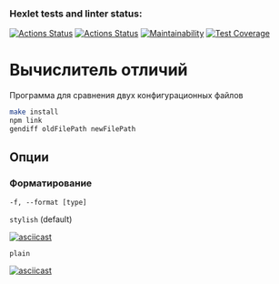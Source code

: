 ### Hexlet tests and linter status:
[![Actions Status](https://github.com/dsgnfox/frontend-project-lvl2/workflows/hexlet-check/badge.svg)](https://github.com/dsgnfox/frontend-project-lvl2/actions)
[![Actions Status](https://github.com/dsgnfox/frontend-project-lvl2/workflows/Node_CI/badge.svg)](https://github.com/dsgnfox/frontend-project-lvl2/actions//workflows/CI.yml)
[![Maintainability](https://api.codeclimate.com/v1/badges/5c6d5b1c86c1ebcacd7c/maintainability)](https://codeclimate.com/github/dsgnfox/frontend-project-lvl2/maintainability)
[![Test Coverage](https://api.codeclimate.com/v1/badges/5c6d5b1c86c1ebcacd7c/test_coverage)](https://codeclimate.com/github/dsgnfox/frontend-project-lvl2/test_coverage)

# Вычислитель отличий
Программа для сравнения двух конфигурационных файлов
```bash
make install
npm link
gendiff oldFilePath newFilePath
```

## Опции
### Форматирование
`-f, --format [type]`


`stylish` (default)

[![asciicast](https://asciinema.org/a/8rzXBkslISFnaryj9bMQHysjK.svg)](https://asciinema.org/a/8rzXBkslISFnaryj9bMQHysjK)


`plain`

[![asciicast](https://asciinema.org/a/j2AZWd7Gca5PX17WAgMYGcdKP.svg)](https://asciinema.org/a/j2AZWd7Gca5PX17WAgMYGcdKP)
